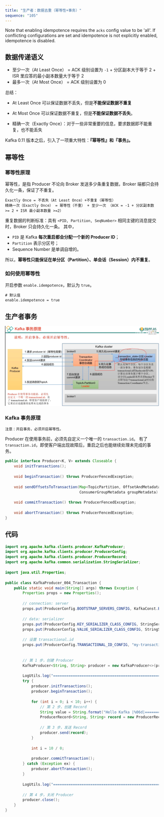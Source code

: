 ```yaml
---
title: "生产者：数据去重（幂等性+事务）"
sequence: "105"
---
```


Note that enabling idempotence requires the `acks` config value to be 'all'.
If conflicting configurations are set and idempotence is not explicitly enabled, idempotence is disabled.

## 数据传递语义

- 至少一次（At Least Once） = ACK 级别设置为 `-1` + 分区副本大于等于 2 + ISR 里应答的最小副本数量大于等于 2
- 最多一次（At Most Once） = ACK 级别设置为 0

总结：

- At Least Once 可以保证数据不丢失，但是**不能保证数据不重复**
- At Most Once 可以保证数据不重复，但是**不能保证数据不丢失**。

- 精确一次（Exactly Once）：对于一些非常重要的信息，要求数据即不能重复，也不能丢失

Kafka 0.11 版本之后，引入了一项重大特性：**『幂等性』和『事务』。**

## 幂等性

### 幂等性原理

幂等性，是指 Producer 不论向 Broker 发送多少条重复数据，Broker 端都只会持久化一条，保证了不重复。

```text
Exactly Once = 不丢失（At Least Once）+不重复（幂等性） 
精确一次（Exactly Once） = 幂等性（不重） + 至少一次 （ACK = -1 + 分区副本数 >= 2 + ISR 最小副本数量 >=2）
```

重复数据的判断标准：具有 `<PID, Partition, SeqNumber>` 相同主键的消息提交时，Broker 只会持久化一条。
其中，

- `PID` 是 Kafka **每次重启都会分配一个新的 Producer ID**；
- `Partition` 表示分区号；
- Sequence Number 是单调自增的。

所以，**幂等性只能保证在单分区（Partition）、单会话（Session）内不重复**。

### 如何使用幂等性

开启参数 `enable.idempotence`，默认为 `true`。

```text
# 默认值
enable.idempotence = true
```

## 生产者事务

![](/assets/images/kafka/producer/producer-transaction-001.png)


### Kafka 事务原理

```text
注意：开启事务，必须开启幂等性。
```

Producer 在使用事务前，必须先自定义一个唯一的 `transaction.id`。
有了 `transaction.id`，即使客户端出现故障后，重启之后也能继续处理未完成的事务。

```java
public interface Producer<K, V> extends Closeable {
    void initTransactions();

    void beginTransaction() throws ProducerFencedException;

    void sendOffsetsToTransaction(Map<TopicPartition, OffsetAndMetadata> offsets,
                                  ConsumerGroupMetadata groupMetadata) throws ProducerFencedException;

    void commitTransaction() throws ProducerFencedException;

    void abortTransaction() throws ProducerFencedException;
}
```

## 代码

```java
import org.apache.kafka.clients.producer.KafkaProducer;
import org.apache.kafka.clients.producer.ProducerConfig;
import org.apache.kafka.clients.producer.ProducerRecord;
import org.apache.kafka.common.serialization.StringSerializer;

import java.util.Properties;

public class KafkaProducer_004_Transaction {
    public static void main(String[] args) throws Exception {
        Properties props = new Properties();

        // connection: server
        props.put(ProducerConfig.BOOTSTRAP_SERVERS_CONFIG, KafkaConst.BOOTSTRAP_SERVER_URL);

        // data: serializer
        props.put(ProducerConfig.KEY_SERIALIZER_CLASS_CONFIG, StringSerializer.class.getName());
        props.put(ProducerConfig.VALUE_SERIALIZER_CLASS_CONFIG, StringSerializer.class.getName());

        // 设置 transactional.id
        props.put(ProducerConfig.TRANSACTIONAL_ID_CONFIG, "my-transaction-id");


        // 第 1 步，创建 Producer
        KafkaProducer<String, String> producer = new KafkaProducer<>(props);

        LogUtils.log("=================================================================================");
        try {
            producer.initTransactions();
            producer.beginTransaction();

            for (int i = 0; i < 10; i++) {
                // 第 2 步，创建 Record
                String value = String.format("Hello Kafka |%06d|==============================", i);
                ProducerRecord<String, String> record = new ProducerRecord<>(KafkaConst.TOPIC_NAME, value);

                // 第 3 步，发送 Record
                producer.send(record);
            }

            int i = 10 / 0;

            producer.commitTransaction();
        } catch (Exception ex) {
            producer.abortTransaction();
        }

        LogUtils.log("=================================================================================");

        // 第 4 步，关闭 Producer
        producer.close();
    }
}
```
